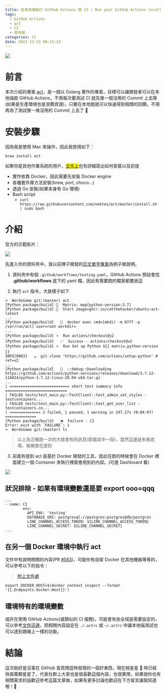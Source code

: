 ```yaml
---
title: 在本地端執行 GitHub Actions 跑 CI | Run your GitHub Actions locally
tags:
  - GitHub Actions
  - act
  - CI
  - 本地端
categories: CI
date: 2021-12-13 00:13:13
---
```


![](https://raw.githubusercontent.com/wiki/nektos/act/img/logo-150.png)

# 前言

本次介紹的專案 [act](https://github.com/nektos/act)，是一個以 Golang 實作的專案，目標可以讓開發者可以在本地端跑 GitHub Actions，不用每次要測試 CI 就先推一個沒用的 Commit 上去等(如果是生產環境也是浪費資源)，只要在本地跑就可以快速得到相關的回饋，不用再為了測試推一堆沒用的 Commit 上去了 🎉

<!-- more -->

# 安裝步驟

因為我是使用 Mac 來操作，因此我使用如下：

```
brew install act
```

如果你是其他作業系統的用戶，<mark>[文件上](https://github.com/nektos/act#installation)</mark>也有詳細寫出如何安裝以及前提

- 實作依靠 Docker，因此需要先安裝 Docker engine
- 各種套件庫方法安裝(brew, port, choco...)
- 透過 Go 安裝(如果本身有 Go 環境)
- Bash script
  - `curl https://raw.githubusercontent.com/nektos/act/master/install.sh | sudo bash`

# 介紹

官方的示範影片：

![](https://github.com/nektos/act/wiki/quickstart/act-quickstart-2.gif)

先進入你的資料夾中，我以前陣子開發的[日文單字專案](https://github.com/louis70109/WordsGame)為例子做說明。

1. 資料夾中有個 `.github/workflows/testing.yaml`，GitHub Actions 預設會找 **.github/workflows** 底下的 yaml 檔，因此有需要跑的檔案都要放這

2. 執行 `act` 指令，大致樣子如下

```
➜  WordsGame git:(master) act
[Python package/build] 🧪  Matrix: map[python-version:3.7]
[Python package/build] 🚀  Start image=ghcr.io/catthehacker/ubuntu:act-latest
...
[Python package/build]   🐳  docker exec cmd=[mkdir -m 0777 -p /var/run/act] user=root workdir=
...
[Python package/build] ⭐  Run actions/checkout@v2
[Python package/build]   ✅  Success - actions/checkout@v2
[Python package/build] ⭐  Run Set up Python ${{ matrix.python-version }}
INFO[0003]   ☁  git clone 'https://github.com/actions/setup-python' # ref=v2
...
[Python package/build]   💬  ::debug::Downloading https://github.com/actions/python-versions/releases/download/3.7.12-116024/python-3.7.12-linux-20.04-x64.tar.gz
...
| =========================== short test summary info ============================
| FAILED tests/test_main.py::TestClient::test_admin_set_styles - testcontainers...
| FAILED tests/test_main.py::TestClient::test_get_user_list - testcontainers.co...
| ============== 2 failed, 1 passed, 1 warning in 247.27s (0:04:07) ==============
[Python package/build]   ❌  Failure - CI
Error: exit with `FAILURE`: 1
➜  WordsGame git:(master) ls
```

> 以上為正確跑一次的大致會有的訊息(節錄其中一段)，當然這邊是失敗收場，後續會在提到

3. 前面有提到 act 是基於 Docker 開發的工具，因此在跑的時候會在 Docker 裡面建立一個 Container 來執行裡面會用到的內容。(可進 Dashboard 看)

![](https://nijialin.com/images/2021/action/act.png)

## 狀況排除 - 如果有環境變數還是要 export ooo=qqq

```
...
- name: CI
        env:
          API_ENV: 'testing'
          DATABASE_URI: postgresql://postgres:postgres@db/postgres
          LINE_CHANNEL_ACCESS_TOKEN: ${LINE_CHANNEL_ACCESS_TOKEN}
          LINE_CHANNEL_SECRET: ${LINE_CHANNEL_SECRET}
...
```

## 在另一個 Docker 環境中執行 act

文件中有說明相關的內容(PR [#583](https://github.com/nektos/act/issues/583))，可能你有自架 Docker 在其他機器等等的，可以參考以下的指令：

> [附上文件處](https://github.com/nektos/act#docker-context-support)

```
export DOCKER_HOST=$(docker context inspect --format '{{.Endpoints.docker.Host}}')
```

## 環境特有的環境變數

或許在使用 GitHub Actions(或類似的 CI 服務)，可能會有些全域是需要設定的，可以參考[文件這邊](https://github.com/nektos/act#configuration)，把相關內容設定在 `./.actrc` 或 `~/.actrc` 中讓本地端測試也可以達到跟線上一樣的功能。

# 結論

這次剛好是沒事在 GitHub 首頁閒逛時發現的一個好東西，現在按星星 🌟 時已經快兩萬顆星星了，代表社群上大家也是很喜歡這個內容，也很實用，如果說你也有相關需求的話歡迎參考這篇文章做，如果有更多討論也歡迎在下方留言讓我知道喔！🙂

<style>
  section.compact {
    font-size: 150%  
  }
  img[alt~="center"] {
    display: block;
    margin: 0 auto;
  }
</style>
